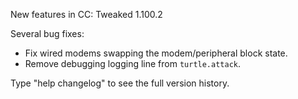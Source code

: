 New features in CC: Tweaked 1.100.2

Several bug fixes:
* Fix wired modems swapping the modem/peripheral block state.
* Remove debugging logging line from `turtle.attack`.

Type "help changelog" to see the full version history.
